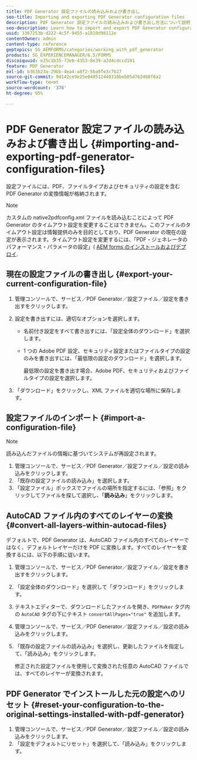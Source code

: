 ```yaml
---
title: PDF Generator 設定ファイルの読み込みおよび書き出し
seo-title: Importing and exporting PDF Generator configuration files
description: PDF Generator 設定ファイルの読み込みおよび書き出し方法について説明します。
seo-description: Learn how to import and export PDF Generator configuration files.
uuid: 3367253b-d222-4c5f-9455-a1810d96112e
contentOwner: admin
content-type: reference
geptopics: SG_AEMFORMS/categories/working_with_pdf_generator
products: SG_EXPERIENCEMANAGER/6.5/FORMS
discoiquuid: e25c1b35-73eb-4353-8e39-a2d4cdccd101
feature: PDF Generator
exl-id: b363b23a-29bb-4ea4-a8f2-5ba9fe3c7b27
source-git-commit: 9d142ce9e25e048512440310beb05d762468f6a2
workflow-type: tm+mt
source-wordcount: '378'
ht-degree: 95%

---
```


# PDF Generator 設定ファイルの読み込みおよび書き出し {#importing-and-exporting-pdf-generator-configuration-files}

設定ファイルには、PDF、ファイルタイプおよびセキュリティの設定を含む PDF Generator の変換情報が格納されます。

>[!NOTE]
>
>カスタムの native2pdfconfig.xml ファイルを読み込むことによって PDF Generator のタイムアウト設定を変更することはできません。このファイルのタイムアウト設定は情報提供のみを目的としており、PDF Generator の現在の設定が表示されます。タイムアウト設定を変更するには、「PDF・ジェネレータのパフォーマンス・パラメータの設定」( [AEM forms のインストールおよびデプロイ](https://www.adobe.com/go/learn_aemforms_installJBoss_63_jp).

## 現在の設定ファイルの書き出し {#export-your-current-configuration-file}

1. 管理コンソールで、サービス／PDF Generator／設定ファイル／設定を書き出すをクリックします。
1. 設定を書き出すには、適切なオプションを選択します。

   * 名前付き設定をすべて書き出すには、「設定全体のダウンロード」を選択します。
   * 1 つの Adobe PDF 設定、セキュリティ設定またはファイルタイプの設定のみを書き出すには、「最低限の設定のダウンロード」を選択します。

      最低限の設定を書き出す場合、Adobe PDF、セキュリティおよびファイルタイプの設定を選択します。

1. 「ダウンロード」をクリックし、XML ファイルを適切な場所に保存します。

## 設定ファイルのインポート {#import-a-configuration-file}

>[!NOTE]
>
>読み込んだファイルの情報に基づいてシステムが再設定されます。

1. 管理コンソールで、サービス／PDF Generator／設定ファイル／設定の読み込みをクリックします。
1. 「既存の設定ファイルの読み込み」を選択します。
1. 「設定ファイル」ボックスでファイルの場所を指定するには、「参照」をクリックしてファイルを探して選択し、「**読み込み**」をクリックします。

## AutoCAD ファイル内のすべてのレイヤーの変換 {#convert-all-layers-within-autocad-files}

デフォルトで、PDF Generator は、AutoCAD ファイル内のすべてのレイヤーではなく、デフォルトレイヤーだけを PDF に変換します。すべてのレイヤーを変換するには、以下の手順に従います。

1. 管理コンソールで、サービス／PDF Generator／設定ファイル／設定を書き出すをクリックします。
1. 「設定全体のダウンロード」を選択して「ダウンロード」をクリックします。
1. テキストエディターで、ダウンロードしたファイルを開き、`PDFMaker` タグ内の `AutoCAD` タグの下にテキスト `convertAllPages="true"` を追加します。
1. 管理コンソールで、サービス／PDF Generator／設定ファイル／設定の読み込みをクリックします。
1. 「既存の設定ファイルの読み込み」を選択し、更新したファイルを指定して、「読み込み」をクリックします。

   修正された設定ファイルを使用して変換された任意の AutoCAD ファイルでは、すべてのレイヤーが変換されます。

## PDF Generator でインストールした元の設定へのリセット {#reset-your-configuration-to-the-original-settings-installed-with-pdf-generator}

1. 管理コンソールで、サービス／PDF Generator／設定ファイル／設定の読み込みをクリックします。
1. 「設定をデフォルトにリセット」を選択して、「読み込み」をクリックします。

